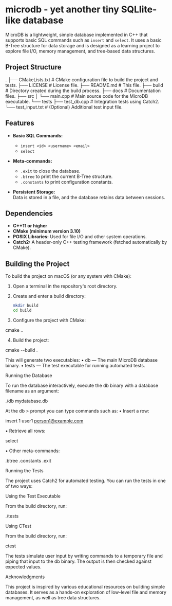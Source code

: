 # microdb - yet another tiny SQLlite-like database

MicroDB is a lightweight, simple database implemented in C++ that supports basic SQL commands such as `insert` and `select`. It uses a basic B-Tree structure for data storage and is designed as a learning project to explore file I/O, memory management, and tree-based data structures.

## Project Structure

.
├── CMakeLists.txt         # CMake configuration file to build the project and tests.
├── LICENSE                # License file.
├── README.md              # This file.
├── build                  # Directory created during the build process.
├── docs                   # Documentation files.
├── src
│   └── main.cpp           # Main source code for the MicroDB executable.
└── tests
├── test_db.cpp        # Integration tests using Catch2.
└── test_input.txt     # (Optional) Additional test input file.

## Features

- **Basic SQL Commands:**  
  - `insert <id> <username> <email>`  
  - `select`

- **Meta-commands:**  
  - `.exit` to close the database.  
  - `.btree` to print the current B-Tree structure.  
  - `.constants` to print configuration constants.

- **Persistent Storage:**  
  Data is stored in a file, and the database retains data between sessions.

## Dependencies

- **C++11 or higher**
- **CMake (minimum version 3.10)**
- **POSIX Libraries:** Used for file I/O and other system operations.
- **Catch2:** A header-only C++ testing framework (fetched automatically by CMake).

## Building the Project

To build the project on macOS (or any system with CMake):

1. Open a terminal in the repository's root directory.
2. Create and enter a build directory:

   ```bash
   mkdir build
   cd build


3. Configure the project with CMake:

cmake ..

 4. Build the project:

cmake --build .

This will generate two executables:
 • db — The main MicroDB database binary.
 • tests — The test executable for running automated tests.

Running the Database

To run the database interactively, execute the db binary with a database filename as an argument:

./db mydatabase.db

At the db > prompt you can type commands such as:
 • Insert a row:

insert 1 user1 <person1@example.com>

 • Retrieve all rows:

select

 • Other meta-commands:

.btree
.constants
.exit

Running the Tests

The project uses Catch2 for automated testing. You can run the tests in one of two ways:

Using the Test Executable

From the build directory, run:

./tests

Using CTest

From the build directory, run:

ctest

The tests simulate user input by writing commands to a temporary file and piping that input to the db binary. The output is then checked against expected values.

Acknowledgments

This project is inspired by various educational resources on building simple databases. It serves as a hands-on exploration of low-level file and memory management, as well as tree data structures.
